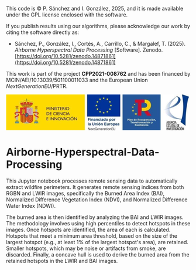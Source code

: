This code is © P. Sánchez and I. González, 2025, and it is made available under the GPL license enclosed with the software.
 
If you publish results using our algorithms, please acknowledge our work by citing the software directly as:
 
- Sánchez, P., González, I., Cortés, A., Carrillo, C., & Margalef, T. (2025). *Airborne Hyperspectral Data Processing* [Software]. Zenodo. [https://doi.org/10.5281/zenodo.14871861](https://doi.org/10.5281/zenodo.14871861)
 
This work is part of the project **CPP2021-008762** and has been financed by MCIN/AEI/10.13039/501100011033 and the European Union *NextGenerationEU*/PRTR.

<img src="logo.jpg" alt="Project logos" width="500"/>

# Airborne-Hyperspectral-Data-Processing
This Jupyter notebook processes remote sensing data to automatically extract wildfire perimeters. It generates remote sensing indices from both RGBN and LWIR images, specifically the Burned Area Index (BAI), Normalized Difference Vegetation Index (NDVI), and Normalized Difference Water Index (NDWI).

The burned area is then identified by analyzing the BAI and LWIR images. The methodology involves using high percentiles to detect hotspots in these images. Once hotspots are identified, the area of each is calculated. Hotspots that meet a minimum area threshold, based on the size of the largest hotspot (e.g., at least 1% of the largest hotspot's area), are retained. Smaller hotspots, which may be noise or artifacts from smoke, are discarded. Finally, a concave hull is used to derive the burned area from the retained hotspots in the LWIR and BAI images.
